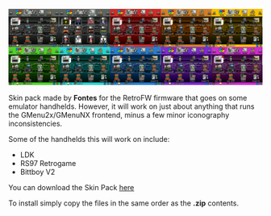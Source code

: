 ![fontixel](imgs/58358037-30547880-7e4b-11e9-80d9-b8342b2f26c5.png)

Skin pack made by **Fontes** for the RetroFW firmware that goes on some emulator handhelds. However, it will work on just about anything that runs the GMenu2x/GMenuNX frontend, minus a few minor iconography inconsistencies.

Some of the handhelds this will work on include:
- LDK
- RS97 Retrogame
- Bittboy V2

You can download the Skin Pack [here](assets/FontixelPack.zip)

To install simply copy the files in the same order as the **.zip** contents.